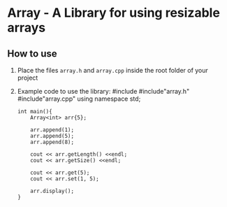 # Array - A Library for using resizable arrays

## How to use

1.  Place the files `array.h` and `array.cpp` inside the root folder of your project
2.  Example code to use the library:
    #include<iostream>
    #include"array.h"
    #include"array.cpp"
    using namespace std;

        int main(){
            Array<int> arr{5};

            arr.append(1);
            arr.append(5);
            arr.append(8);

            cout << arr.getLength() <<endl;
            cout << arr.getSize() <<endl;

            cout << arr.get(5);
            cout << arr.set(1, 5);

            arr.display();
        }
